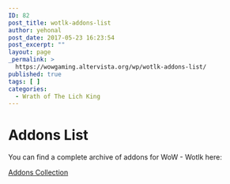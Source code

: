 ```yaml
---
ID: 82
post_title: wotlk-addons-list
author: yehonal
post_date: 2017-05-23 16:23:54
post_excerpt: ""
layout: page
_permalink: >
  https://wowgaming.altervista.org/wp/wotlk-addons-list/
published: true
tags: [ ]
categories:
  - Wrath of The Lich King
---
```

# Addons List

You can find a complete archive of addons for WoW - Wotlk here:

[Addons Collection](https://wowgame.github.io/addons-335a-collection/)